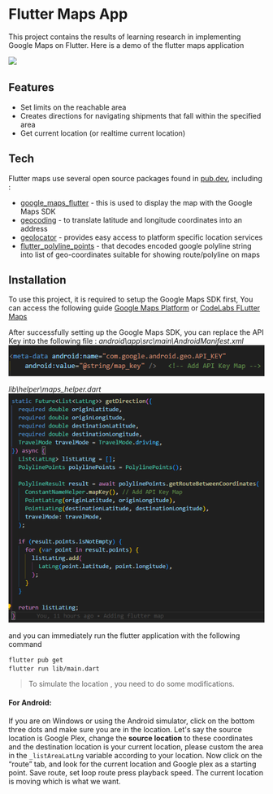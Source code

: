 # Flutter Maps App

This project contains the results of learning research in implementing Google Maps on Flutter.
Here is a demo of the flutter maps application

![](https://github.com/msyamsularif/flutter-map/blob/main/assets/doc/Doc%20Flutter%20Map.gif=640x1280)

## Features

- Set limits on the reachable area
- Creates directions for navigating shipments that fall within the specified area
- Get current location (or realtime current location)

## Tech

Flutter maps use several open source packages found in [pub.dev](https://pub.dev/), including :

- [google_maps_flutter](https://pub.dev/packages/google_maps_flutter) - this is used to display the map with the Google Maps SDK
- [geocoding](https://pub.dev/packages/geocoding) - to translate latitude and longitude coordinates into an address 
- [geolocator](https://pub.dev/packages/geolocator) - provides easy access to platform specific location services
- [flutter_polyline_points](https://pub.dev/packages/flutter_polyline_points) - that decodes encoded google polyline string into list of geo-coordinates suitable for showing route/polyline on maps

## Installation

To use this project, it is required to setup the Google Maps SDK first, You can access the following guide [Google Maps Platform](https://developers.google.com/maps/gmp-get-started?hl=id) or [CodeLabs FLutter Maps](https://codelabs.developers.google.com/codelabs/google-maps-in-flutter?hl=id#0)

After successfully setting up the Google Maps SDK, you can replace the API Key into the following file :
_android\app\src\main\AndroidManifest.xml_
![](https://github.com/msyamsularif/flutter-map/blob/main/assets/doc/AndroidManifest.png)

_lib\helper\maps_helper.dart_
![](https://github.com/msyamsularif/flutter-map/blob/main/assets/doc/maps_helper.png)

and you can immediately run the flutter application with the following command
```sh
flutter pub get
flutter run lib/main.dart
```

>To simulate the location , you need to do some modifications.

#### For Android:
If you are on Windows or using the Android simulator, click on the bottom three dots and make sure you are in the location. Let's say the source location is Google Plex, change the **source location** to these coordinates and the destination location is your current location, please custom the area in the `_listAreaLatLng` variable according to your location. Now click on the “route” tab, and look for the current location and Google plex as a starting point. Save route, set loop route press playback speed. The current location is moving which is what we want.
